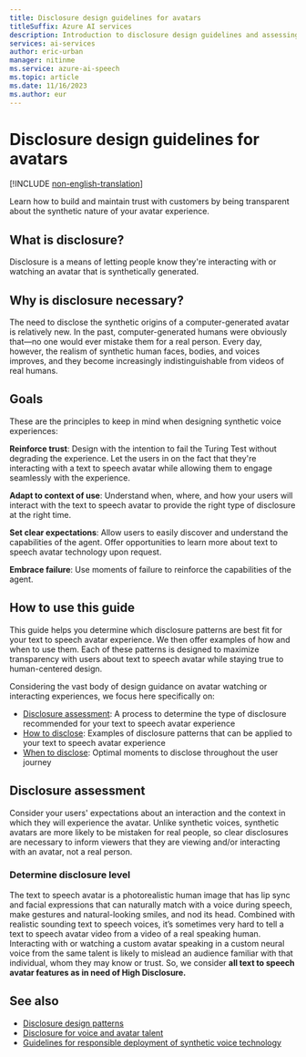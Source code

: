 ```yaml
---
title: Disclosure design guidelines for avatars
titleSuffix: Azure AI services
description: Introduction to disclosure design guidelines and assessing disclosure level for avatars.
services: ai-services
author: eric-urban
manager: nitinme
ms.service: azure-ai-speech
ms.topic: article
ms.date: 11/16/2023
ms.author: eur
---
```


# Disclosure design guidelines for avatars

[!INCLUDE [non-english-translation](/azure/ai-foundry/responsible-ai/includes/non-english-translation.md)]

Learn how to build and maintain trust with customers by being transparent about the synthetic nature of your avatar experience.

## What is disclosure?

Disclosure is a means of letting people know they're interacting with or watching an avatar that is synthetically generated. 

## Why is disclosure necessary?

The need to disclose the synthetic origins of a computer-generated avatar is relatively new. In the past, computer-generated humans were obviously that—no one would ever mistake them for a real person. Every day, however, the realism of synthetic human faces, bodies, and voices improves, and they become increasingly indistinguishable from videos of real humans.

## Goals

These are the principles to keep in mind when designing synthetic voice experiences: 

**Reinforce trust**: Design with the intention to fail the Turing Test without degrading the experience. Let the users in on the fact that they're interacting with a text to speech avatar while allowing them to engage seamlessly with the experience.

**Adapt to context of use**: Understand when, where, and how your users will interact with the text to speech avatar to provide the right type of disclosure at the right time. 

**Set clear expectations**: Allow users to easily discover and understand the capabilities of the agent. Offer opportunities to learn more about text to speech avatar technology upon request. 

**Embrace failure**: Use moments of failure to reinforce the capabilities of the agent. 

## How to use this guide

This guide helps you determine which disclosure patterns are best fit for your text to speech avatar experience. We then offer examples of how and when to use them. Each of these patterns is designed to maximize transparency with users about text to speech avatar while staying true to human-centered design.

Considering the vast body of design guidance on avatar watching or interacting experiences, we focus here specifically on: 
- [Disclosure assessment](#disclosure-assessment): A process to determine the type of disclosure recommended for your text to speech avatar experience 
- [How to disclose](/azure/ai-foundry/responsible-ai/speech-service/custom-neural-voice/concepts-disclosure-patterns?context=/azure/ai-services/speech-service/context/context): Examples of disclosure patterns that can be applied to your text to speech avatar experience 
- [When to disclose](/azure/ai-foundry/responsible-ai/speech-service/custom-neural-voice/concepts-disclosure-patterns#when-to-disclose?context=/azure/ai-services/speech-service/context/context): Optimal moments to disclose throughout the user journey

## Disclosure assessment

Consider your users' expectations about an interaction and the context in which they will experience the avatar. Unlike synthetic voices, synthetic avatars are more likely to be mistaken for real people, so clear disclosures are necessary to inform viewers that they are viewing and/or interacting with an avatar, not a real person.

### Determine disclosure level

The text to speech avatar is a photorealistic human image that has lip sync and facial expressions that can naturally match with a voice during speech, make gestures and natural-looking smiles, and nod its head. Combined with realistic sounding text to speech voices, it’s sometimes very hard to tell a text to speech avatar video from a video of a real speaking human. Interacting with or watching a custom avatar speaking in a custom neural voice from the same talent is likely to mislead an audience familiar with that individual, whom they may know or trust. So, we consider **all text to speech avatar features as in need of High Disclosure.**

## See also

* [Disclosure design patterns](/azure/ai-foundry/responsible-ai/speech-service/custom-neural-voice/concepts-disclosure-patterns?context=/azure/ai-services/speech-service/context/context)
* [Disclosure for voice and avatar talent](/azure/ai-foundry/responsible-ai/speech-service/disclosure-voice-talent?context=%2fazure%2fcognitive-services%2fspeech-service%2fcontext%2fcontext)
* [Guidelines for responsible deployment of synthetic voice technology](/azure/ai-foundry/responsible-ai/speech-service/custom-neural-voice/concepts-guidelines-responsible-deployment-synthetic?context=/azure/ai-services/speech-service/context/context)
